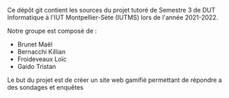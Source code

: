Ce dépôt git contient les sources du projet tutoré de Semestre 3 de DUT Informatique à l'IUT Montpellier-Sète (IUTMS) lors de l'année 2021-2022.

Notre groupe est composé de :

- Brunet Maël
- Bernacchi Killian
- Froideveaux Loïc
- Gaido Tristan

Le but du projet est de créer un site web gamifié permettant de répondre a des sondages et enquêtes
